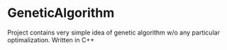 # GeneticAlgorithm
Project contains very simple idea of genetic algorithm w/o any particular optimalization.
Written in C++
